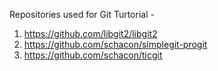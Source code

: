 Repositories used for Git Turtorial - 
1. https://github.com/libgit2/libgit2
2. https://github.com/schacon/simplegit-progit
3. https://github.com/schacon/ticgit
